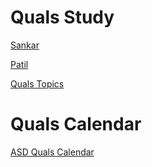 # Quals Study

[Sankar](https://sankar.gatech.edu/?q=node/12#overlay-context=)

[Patil](https://sites.gatech.edu/mpatil/dynamics/)

[Quals Topics](QualsTopics.pdf)

# Quals Calendar
[ASD Quals Calendar](ASD_Quals_Calendar.html)
